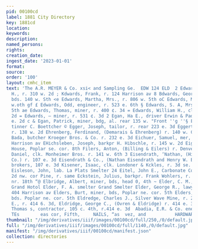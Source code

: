 ```yaml
---
pid: 00100cd
label: 1881 City Directory
key: 1881cd
location: 
keywords: 
description: 
named_persons: 
rights: 
creation_date: 
ingest_date: '2023-01-01'
format: 
source: 
order: '100'
layout: cmhc_item
text: 'The A.R. MEYER & Co. xsi< and Sampling Ge.  EDW 124 ELD  2 Edwards, Francis
  H., r. 310 w. 2d ; Kdwards, Frank, r. 124 Harrison av 8 Bdwards, George D., lab.
  bds. 140 w. Sth <e Edwards, Martha, Mrs., r. 806 w. 5th oC Edwards, Milo, bds. 240
  w.oth gf £ Edwards, Odd, engineer, r. 523 e. 6th § Edwards, S. A, Mrs., r. 225 e.
  5th ae Edwards, Thomas, miner, r. 400 ¢. 34 = Edwards, William H., clk. r. 134 ¢.
  2d = Edwards, — miner, r. 531 ¢. 3d 2 Egan, Ha E., driver Erwin & Paddock, r. 112
  e. 2d c & Egan, Patrick, miner, bdg, al. rear 135 w. "Front ''g ''§ Egar, John R.,
  tinner C. Boettcher © Egger, Joseph, tailor, r. rear 223 e. 3d Eggerton, Almond,
  r. 138 w. 2d Ehrenberg, Ferdinand, (Demarais & Ehrenberg) r. 140 w. Chestnut Ehrenreich,
  Bada, butcher Kroeger Bros. & Co. r. 232 e. 3d Eichuer, Samuel, mer, tailor 214
  Harrison av EHichsleben, Joseph, barkpr H. Hibschle, r. 145 w. 2d Eighth Avenue
  House, Poplar se. cor. 8th Filers, Anton, (Billing & Eilers) r. Denver Einstein,
  Daniel, clk. Monheimer Bros. r. 141 w. 6th 3 Eisendrath, ‘Nathan, (Hisendrath &
  Co.) r. 107 e. 3d Eisendrath & Co., (Nathan Eisendrath and Henry W. Bittinger) money
  brokers, 107 e. 3d Kisener, Isaac, clk. Londoner & Kckles, r. 3d se. cor. Oak Zc
  Eisleson, John, lab. La Plats Smelter 24 Eitel, John E., Carbonate Concert Hall,
  2d nw. cor Pine, r. same Eckstein, Julius, barkpr. Frank Wohlers, r. Ten Mile rd.
  nr. 18th “@ Elbridge, Albert, miner, bds, head 0, 4th ~ Elder, C. M., mining, bds.
  Grand Hotol Elder, F. A. smelter Grand Smelter Elder, George R., lawyer, room 13,
  404 Harrison av Elders, Burt, miner, bds, Poplar ne. cor. 5th Elders, William, miner,
  bds. Poplar ne. cor. 5th Eldredge, Charles J., Silver Wave Mine, r. 206 w. 3d Eldridge,
  E., r. 414 6. 3d, Eldridge, George C., (Ovren & Eldridge) r. 414 e. 3d Eldridge,
  Thomas s, contractor, 105 c. 4th, r.414 e. 3d  Abadia, E.R. & Co. ener S Naee aoe
  TEs        eas cor, Fifth,     NAILS, “as  vez, and           HARDWARE,    '
thumbnail: "/img/derivatives/iiif/images/00100cd/full/250,/0/default.jpg"
full: "/img/derivatives/iiif/images/00100cd/full/1140,/0/default.jpg"
manifest: "/img/derivatives/iiif/00100cd/manifest.json"
collection: directories
---
```

